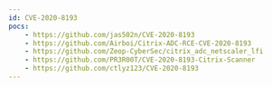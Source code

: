 ```yaml
---
id: CVE-2020-8193
pocs:
    - https://github.com/jas502n/CVE-2020-8193
    - https://github.com/Airboi/Citrix-ADC-RCE-CVE-2020-8193
    - https://github.com/Zeop-CyberSec/citrix_adc_netscaler_lfi
    - https://github.com/PR3R00T/CVE-2020-8193-Citrix-Scanner
    - https://github.com/ctlyz123/CVE-2020-8193
---
```

